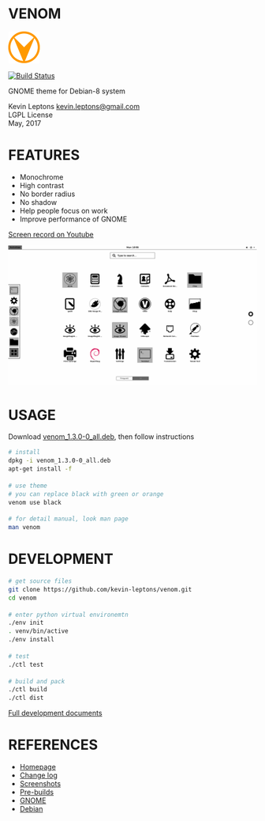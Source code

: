 # VENOM

![venom-logo](asset/venom-64.png)

[![Build Status](https://travis-ci.org/kevin-leptons/venom.svg?branch=master)](https://travis-ci.org/kevin-leptons/venom)

GNOME theme for Debian-8 system

Kevin Leptons <kevin.leptons@gmail.com> <br>
LGPL License <br>
May, 2017

# FEATURES

- Monochrome
- High contrast
- No border radius
- No shadow
- Help people focus on work
- Improve performance of GNOME

[Screen record on Youtube](http://www.youtube.com/watch?v=3z9AfzKiYHM)

![venom-green](asset/venom-black.png)

# USAGE

Download [venom_1.3.0-0_all.deb](https://drive.google.com/open?id=0B6Eqm2oY7b1vYU5KdVJWRVo4YWc),
then follow instructions

```bash
# install
dpkg -i venom_1.3.0-0_all.deb
apt-get install -f

# use theme
# you can replace black with green or orange
venom use black

# for detail manual, look man page
man venom
```

# DEVELOPMENT

```bash
# get source files
git clone https://github.com/kevin-leptons/venom.git
cd venom

# enter python virtual environemtn
./env init
. venv/bin/active
./env install

# test
./ctl test

# build and pack
./ctl build
./ctl dist
```

[Full development documents](doc/dev.md)

# REFERENCES

- [Homepage](https://kevin-leptons.github.io/venom/)
- [Change log](changelog.md)
- [Screenshots](doc/screenshot.md)
- [Pre-builds](https://drive.google.com/open?id=0B6Eqm2oY7b1vVG55VjJrcGE3aU0)
- [GNOME](https://en.wikipedia.org/wiki/GNOME)
- [Debian](https://en.wikipedia.org/wiki/Debian)
